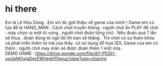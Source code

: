 # hi there
Em là Lê Hữu Dũng . Em xin đc giới thiệu về game của mình ! Game em có tựa đề là HANG_MAN . Cách chơi truyền thông : người chơi ấn PLAY để chơi : máy chọn ra một từ vựng , người chơi đoán từng chữ . Nếu đoán quá 7 lần sẽ thua . đoán đúng từ ngữ đó thì bạn sẽ thắng . Trò chơi có sự tham khỏa và phát triển thêm từ mã của thầy .có sử dụng đồ họa SDL Game của em có thêm : người chơi may mắn sẽ được đoán thêm 1 một nữa .  
DEMO GAME : https://drive.google.com/file/d/1-P5GH-uycbAKhxIgDerEWrtegH11qvuz/view?usp=sharing
